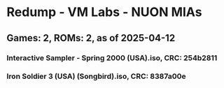 # Redump - VM Labs - NUON MIAs
## Games: 2, ROMs: 2, as of 2025-04-12

### Interactive Sampler - Spring 2000 (USA).iso, CRC: 254b2811
### Iron Soldier 3 (USA) (Songbird).iso, CRC: 8387a00e
